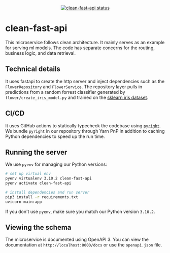 <p align="center">
      <a href="https://github.com/blueberryapple/clean-fast-api/actions/workflows/ci.yml"><img alt="clean-fast-api status" src="https://github.com/blueberryapple/clean-fast-api/actions/workflows/ci.yml/badge.svg?branch=main"></a>
</p>

# clean-fast-api

This microservice follows clean architecture. It mainly serves as an example for serving ml models. The code has separate concerns for the routing, business logic, and data retrieval.

## Technical details

It uses fastapi to create the http server and inject dependencies such as the `FlowerRepository` and `FlowerService`. The repository layer pulls in predictions from a random forrest classifier generated by `flower/create_iris_model.py` and trained on the [sklearn iris dataset](https://scikit-learn.org/stable/datasets/toy_dataset.html#iris-dataset).

## CI/CD

It uses GitHub actions to statically typecheck the codebase using [`pyright`](https://github.com/Microsoft/pyright). We bundle `pyright` in our repository through Yarn PnP in addition to caching Python dependencies to speed up the run time.

## Running the server

We use `pyenv` for managing our Python versions:

```sh
# set up virtual env
pyenv virtualenv 3.10.2 clean-fast-api
pyenv activate clean-fast-api

# install dependencies and run server
pip3 install -r requirements.txt
uvicorn main:app
```

If you don't use `pyenv`, make sure you match our Python version `3.10.2`.

## Viewing the schema

The microservice is documented using OpenAPI 3. You can view the documentation at `http://localhost:8000/docs` or use the `openapi.json` file.
